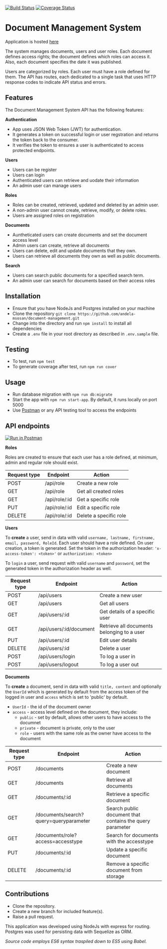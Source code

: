 [![Build Status](https://travis-ci.org/andela-msosan/document-management.svg?branch=develop)](https://travis-ci.org/andela-msosan/document-management)
[![Coverage Status](https://coveralls.io/repos/github/andela-msosan/document-management/badge.svg?branch=develop)](https://coveralls.io/github/andela-msosan/document-management?branch=develop)
# Document Management System

Application is hosted [here](https://doc-man-msosan.herokuapp.com)

The system manages documents, users and user roles. Each document defines access rights; the document defines which roles can access it. Also, each document specifies the date it was published.

Users are categorized by roles. Each user must have a role defined for them.
The API has routes, each dedicated to a single task that uses HTTP response codes to indicate API status and errors.

## Features

The Document Management System API has the following features:

**Authentication**

* App uses JSON Web Token (JWT) for authentication.
* It generates a token on successful login or user regstration and returns the token back to the consumer.
* It verifies the token to ensures a user is authenticated to access protected endpoints.

**Users**

* Users can be register
* Users can login
* Authenticated users can retrieve and uodate their information
* An admin user can manage users


**Roles**

* Roles can be created, retrieved, updated and deleted by an admin user.
* A non-admin user cannot create, retrieve, modify, or delete roles.
* Users are assigned roles on registration

**Documents**

* Auntheticated users can create documents and set the document access level
* Admin users can create, retrieve all documents
* Users can delete, edit and update documents that they own.
* Users can retrieve all documents they own as well as public documents.

**Search**

* Users can search public documents for a specified search term.
* An admin user can search for documents based on their access roles

## Installation

* Ensure that you have NodeJs and Postgres installed on your machine
* Clone the repository `git clone https://github.com/andela-msosan/document-management.git`
* Change into the directory and run `npm install` to install all dependencies
* Create a `.env` file in your root directory as described in `.env.sample` file.

## Testing

* To test, run `npm test`
* To generate coverage after test, run `npm run cover`

## Usage

* Run database migration with `npm run db:migrate`
* Start the app with `npm run start-app`. By default, it runs locally on port 5000
* Use [Postman](https://chrome.google.com/webstore/detail/postman/fhbjgbiflinjbdggehcddcbncdddomop?hl=en) or any API testing tool to access the endpoints

## API endpoints

[![Run in Postman](https://run.pstmn.io/button.svg)](https://app.getpostman.com/run-collection/9354223dcdee335281c9)

**Roles**

Roles are created to ensure that each user has a role defined, at minimum, admin and regular role should exist.

Request type | Endpoint | Action
----------- | ---------- | --------
POST | /api/role | Create a new role
GET	| /api/role |	Get all created roles
GET	| /api/role/:id	| Get a specific role
PUT	| /api/role/:id	| Edit a specific role
DELETE | /api/role/:id | Delete a specific role


**Users**

To **create** a user, send in data with valid `username, lastname, firstname, email, password, RoleId`. Each user should have a role defined. On user creation, a token is generated. Set the token in the authorization header:
`'x-access-token': <token>'` or `authorization: <token>`

To `login` a user, send request with valid `username` and `password`, set the generated token in the authorization header as well.

Request type | Endpoint |	Action
--------- | --------- | --------
POST | /api/users |	Create a new user
GET	| /api/users |	Get all users
GET |	/api/users/:id | Get details of a specific user
GET	| /api/users/:id/document |	Retrieve all documents belonging to a user
PUT	| /api/users/:id | Edit user details
DELETE | /api/users/:id	| Delete a user
POST	| /api/users/login | To log a user in
POST	| /api/users/logout |	To log a user out


**Documents**

To **create** a document, send in data with valid `title, content` and optionally the `UserId` which is generated by default from the access token of the logged in user and `access` which is set to 'public' by default.
* `UserId` - the id of the document owner
* `access` - access level defined on the document, they include:
  * `public` - set by default, allows other users to have access to the documnet
  * `private` - document is private, only to the user
  * `role` - users with the same role as the owner have access to the document

Request type | Endpoint | Action
------------ | --------- | ---------
POST	| /documents	| Create a new document
GET	| /documents |	Retrieve all documents
GET	| /documents/:id | Retrieve a specific document
GET | /documents/search?query=queryparameter | Search public document that contains the query parameter
GET | /documents/role?access=accesstype | Search for documents with the accesstype
PUT	| /documents/:id	| Update a specific document
DELETE	| /documents/:id |	Remove a specific document from storage

## Contributions

* Clone the repository.
* Create a new branch for included feature(s).
* Raise a pull request.

This application was developed using NodeJs with express for routing. Postgres was used for persisting data with Sequelize as ORM.

_Source code employs ES6 syntax traspiled down to ES5 using Babel._
